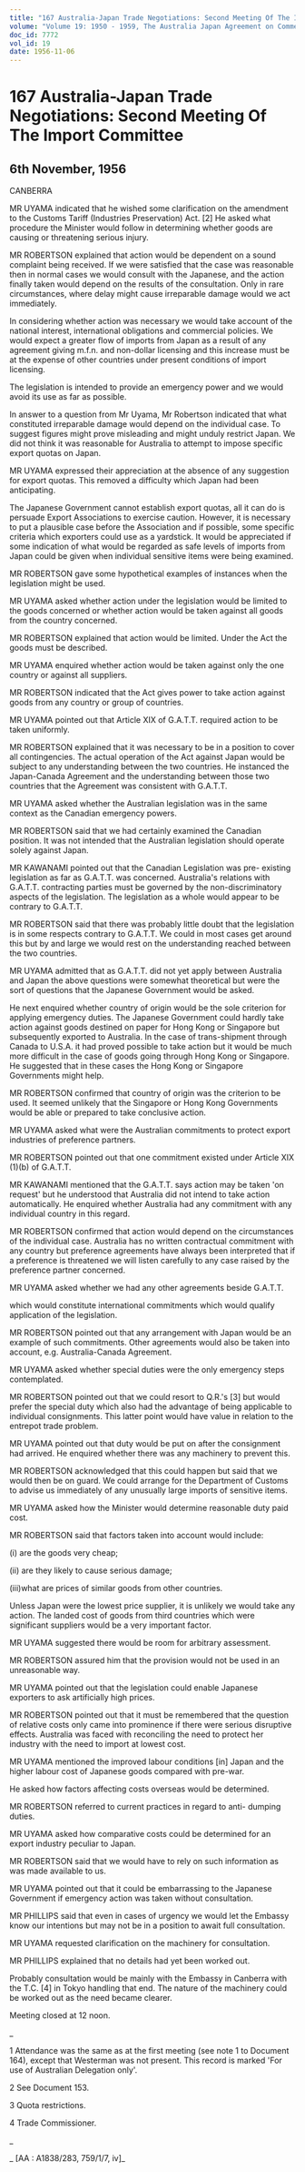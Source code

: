 ```yaml
---
title: "167 Australia-Japan Trade Negotiations: Second Meeting Of The Import Committee"
volume: "Volume 19: 1950 - 1959, The Australia Japan Agreement on Commerce"
doc_id: 7772
vol_id: 19
date: 1956-11-06
---
```


# 167 Australia-Japan Trade Negotiations: Second Meeting Of The Import Committee

## 6th November, 1956

CANBERRA

MR UYAMA indicated that he wished some clarification on the amendment to the Customs Tariff (Industries Preservation) Act. [2] He asked what procedure the Minister would follow in determining whether goods are causing or threatening serious injury.

MR ROBERTSON explained that action would be dependent on a sound complaint being received. If we were satisfied that the case was reasonable then in normal cases we would consult with the Japanese, and the action finally taken would depend on the results of the consultation. Only in rare circumstances, where delay might cause irreparable damage would we act immediately.

In considering whether action was necessary we would take account of the national interest, international obligations and commercial policies. We would expect a greater flow of imports from Japan as a result of any agreement giving m.f.n. and non-dollar licensing and this increase must be at the expense of other countries under present conditions of import licensing.

The legislation is intended to provide an emergency power and we would avoid its use as far as possible.

In answer to a question from Mr Uyama, Mr Robertson indicated that what constituted irreparable damage would depend on the individual case. To suggest figures might prove misleading and might unduly restrict Japan. We did not think it was reasonable for Australia to attempt to impose specific export quotas on Japan.

MR UYAMA expressed their appreciation at the absence of any suggestion for export quotas. This removed a difficulty which Japan had been anticipating.

The Japanese Government cannot establish export quotas, all it can do is persuade Export Associations to exercise caution. However, it is necessary to put a plausible case before the Association and if possible, some specific criteria which exporters could use as a yardstick. It would be appreciated if some indication of what would be regarded as safe levels of imports from Japan could be given when individual sensitive items were being examined.

MR ROBERTSON gave some hypothetical examples of instances when the legislation might be used.

MR UYAMA asked whether action under the legislation would be limited to the goods concerned or whether action would be taken against all goods from the country concerned.

MR ROBERTSON explained that action would be limited. Under the Act the goods must be described.

MR UYAMA enquired whether action would be taken against only the one country or against all suppliers.

MR ROBERTSON indicated that the Act gives power to take action against goods from any country or group of countries.

MR UYAMA pointed out that Article XIX of G.A.T.T. required action to be taken uniformly.

MR ROBERTSON explained that it was necessary to be in a position to cover all contingencies. The actual operation of the Act against Japan would be subject to any understanding between the two countries. He instanced the Japan-Canada Agreement and the understanding between those two countries that the Agreement was consistent with G.A.T.T.

MR UYAMA asked whether the Australian legislation was in the same context as the Canadian emergency powers.

MR ROBERTSON said that we had certainly examined the Canadian position. It was not intended that the Australian legislation should operate solely against Japan.

MR KAWANAMI pointed out that the Canadian Legislation was pre- existing legislation as far as G.A.T.T. was concerned. Australia's relations with G.A.T.T. contracting parties must be governed by the non-discriminatory aspects of the legislation. The legislation as a whole would appear to be contrary to G.A.T.T.

MR ROBERTSON said that there was probably little doubt that the legislation is in some respects contrary to G.A.T.T. We could in most cases get around this but by and large we would rest on the understanding reached between the two countries.

MR UYAMA admitted that as G.A.T.T. did not yet apply between Australia and Japan the above questions were somewhat theoretical but were the sort of questions that the Japanese Government would be asked.

He next enquired whether country of origin would be the sole criterion for applying emergency duties. The Japanese Government could hardly take action against goods destined on paper for Hong Kong or Singapore but subsequently exported to Australia. In the case of trans-shipment through Canada to U.S.A. it had proved possible to take action but it would be much more difficult in the case of goods going through Hong Kong or Singapore. He suggested that in these cases the Hong Kong or Singapore Governments might help.

MR ROBERTSON confirmed that country of origin was the criterion to be used. It seemed unlikely that the Singapore or Hong Kong Governments would be able or prepared to take conclusive action.

MR UYAMA asked what were the Australian commitments to protect export industries of preference partners.

MR ROBERTSON pointed out that one commitment existed under Article XIX (1)(b) of G.A.T.T.

MR KAWANAMI mentioned that the G.A.T.T. says action may be taken 'on request' but he understood that Australia did not intend to take action automatically. He enquired whether Australia had any commitment with any individual country in this regard.

MR ROBERTSON confirmed that action would depend on the circumstances of the individual case. Australia has no written contractual commitment with any country but preference agreements have always been interpreted that if a preference is threatened we will listen carefully to any case raised by the preference partner concerned.

MR UYAMA asked whether we had any other agreements beside G.A.T.T.

which would constitute international commitments which would qualify application of the legislation.

MR ROBERTSON pointed out that any arrangement with Japan would be an example of such commitments. Other agreements would also be taken into account, e.g. Australia-Canada Agreement.

MR UYAMA asked whether special duties were the only emergency steps contemplated.

MR ROBERTSON pointed out that we could resort to Q.R.'s [3] but would prefer the special duty which also had the advantage of being applicable to individual consignments. This latter point would have value in relation to the entrepot trade problem.

MR UYAMA pointed out that duty would be put on after the consignment had arrived. He enquired whether there was any machinery to prevent this.

MR ROBERTSON acknowledged that this could happen but said that we would then be on guard. We could arrange for the Department of Customs to advise us immediately of any unusually large imports of sensitive items.

MR UYAMA asked how the Minister would determine reasonable duty paid cost.

MR ROBERTSON said that factors taken into account would include:

(i) are the goods very cheap;

(ii) are they likely to cause serious damage;

(iii)what are prices of similar goods from other countries.

Unless Japan were the lowest price supplier, it is unlikely we would take any action. The landed cost of goods from third countries which were significant suppliers would be a very important factor.

MR UYAMA suggested there would be room for arbitrary assessment.

MR ROBERTSON assured him that the provision would not be used in an unreasonable way.

MR UYAMA pointed out that the legislation could enable Japanese exporters to ask artificially high prices.

MR ROBERTSON pointed out that it must be remembered that the question of relative costs only came into prominence if there were serious disruptive effects. Australia was faced with reconciling the need to protect her industry with the need to import at lowest cost.

MR UYAMA mentioned the improved labour conditions [in] Japan and the higher labour cost of Japanese goods compared with pre-war.

He asked how factors affecting costs overseas would be determined.

MR ROBERTSON referred to current practices in regard to anti- dumping duties.

MR UYAMA asked how comparative costs could be determined for an export industry peculiar to Japan.

MR ROBERTSON said that we would have to rely on such information as was made available to us.

MR UYAMA pointed out that it could be embarrassing to the Japanese Government if emergency action was taken without consultation.

MR PHILLIPS said that even in cases of urgency we would let the Embassy know our intentions but may not be in a position to await full consultation.

MR UYAMA requested clarification on the machinery for consultation.

MR PHILLIPS explained that no details had yet been worked out.

Probably consultation would be mainly with the Embassy in Canberra with the T.C. [4] in Tokyo handling that end. The nature of the machinery could be worked out as the need became clearer.

Meeting closed at 12 noon.

_

1 Attendance was the same as at the first meeting (see note 1 to Document 164), except that Westerman was not present. This record is marked 'For use of Australian Delegation only'.

2 See Document 153.

3 Quota restrictions.

4 Trade Commissioner.

_

_ [AA : A1838/283, 759/1/7, iv]_
